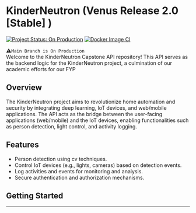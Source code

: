    # KinderNeutron (Venus Release 2.0 [Stable] )
[![Project Status: On Production](https://img.shields.io/badge/Project%20Status-On%20Production-brightgreen)](https://github.com/kinderneutron/kinderneutron-master-build)
[![Docker Image CI](https://github.com/kinderneutron/kinderneutron-master-build/actions/workflows/docker-image.yml/badge.svg)](https://github.com/kinderneutron/kinderneutron-master-build/actions/workflows/docker-image.yml)

⚠️`Main Branch is On Production` <br>
Welcome to the KinderNeutron Capstone API repository! This API serves as the backend logic for the KinderNeutron project, a culmination of our academic efforts for our FYP
## Overview

The KinderNeutron project aims to revolutionize home automation and security by integrating deep learning, IoT devices, and web/mobile applications. The API acts as the bridge between the user-facing applications (web/mobile) and the IoT devices, enabling functionalities such as person detection, light control, and activity logging.

## Features

- Person detection using cv techniques.
- Control IoT devices (e.g., lights, cameras) based on detection events.
- Log activities and events for monitoring and analysis.
- Secure authentication and authorization mechanisms.


## Getting Started


---
